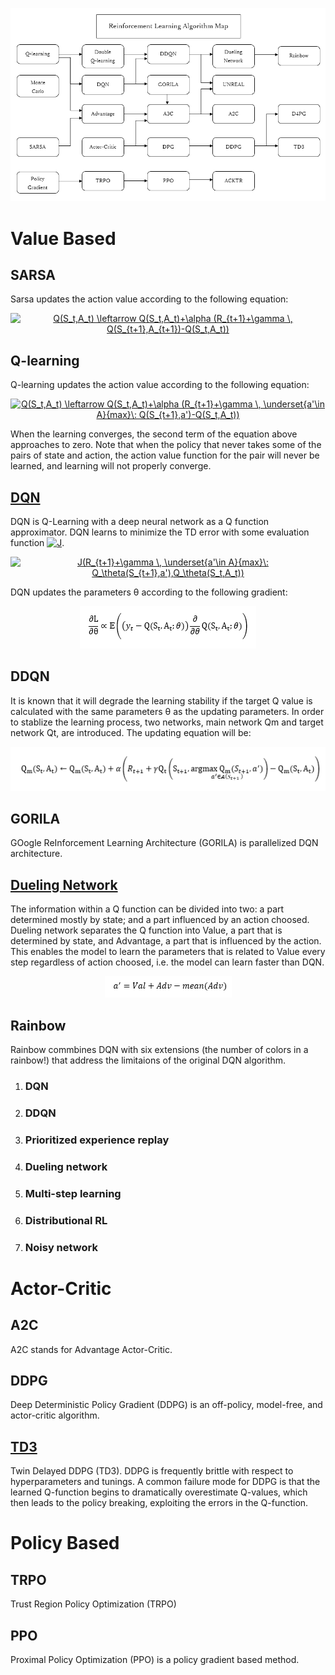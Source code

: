 <p align="center">
  <img src="/assets/reinforcement_learning_algorithm_map.png"/>
</p>

# Value Based
## SARSA
Sarsa updates the action value according to the following equation:
<p align="center">
<a href="https://www.codecogs.com/eqnedit.php?latex=Q(S_t,A_t)&space;\leftarrow&space;Q(S_t,A_t)&plus;\alpha&space;(R_{t&plus;1}&plus;\gamma&space;\,&space;Q(S_{t&plus;1},A_{t&plus;1})-Q(S_t,A_t))" target="_blank"><img src="https://latex.codecogs.com/gif.latex?Q(S_t,A_t)&space;\leftarrow&space;Q(S_t,A_t)&plus;\alpha&space;(R_{t&plus;1}&plus;\gamma&space;\,&space;Q(S_{t&plus;1},A_{t&plus;1})-Q(S_t,A_t))" title="Q(S_t,A_t) \leftarrow Q(S_t,A_t)+\alpha (R_{t+1}+\gamma \, Q(S_{t+1},A_{t+1})-Q(S_t,A_t))" /></a>
</p>

## Q-learning
Q-learning updates the action value according to the following equation:

<p align="center">
<a href="https://www.codecogs.com/eqnedit.php?latex=Q(S_t,A_t)&space;\leftarrow&space;Q(S_t,A_t)&plus;\alpha&space;(R_{t&plus;1}&plus;\gamma&space;\,&space;\underset{a'\in&space;A}{max}\:&space;Q(S_{t&plus;1},a')-Q(S_t,A_t))" target="_blank"><img src="https://latex.codecogs.com/gif.latex?Q(S_t,A_t)&space;\leftarrow&space;Q(S_t,A_t)&plus;\alpha&space;(R_{t&plus;1}&plus;\gamma&space;\,&space;\underset{a'\in&space;A}{max}\:&space;Q(S_{t&plus;1},a')-Q(S_t,A_t))" title="Q(S_t,A_t) \leftarrow Q(S_t,A_t)+\alpha (R_{t+1}+\gamma \, \underset{a'\in A}{max}\: Q(S_{t+1},a')-Q(S_t,A_t))" /></a>
</p>

When the learning converges, the second term of the equation above approaches to zero.
Note that when the policy that never takes some of the pairs of state and action, the action value function for the pair will never be learned, and learning will not properly converge. 

## [DQN](/examples/reinforcement_learning/inverted_pendulum)
DQN is Q-Learning with a deep neural network as a Q function approximator. DQN learns to minimize the TD error with some evaluation function <a href="https://www.codecogs.com/eqnedit.php?latex=J" target="_blank"><img src="https://latex.codecogs.com/gif.latex?J" title="J" /></a>. 

<p align="center">
<a href="https://www.codecogs.com/eqnedit.php?latex=J(R_{t&plus;1}&plus;\gamma&space;\,&space;\underset{a'\in&space;A}{max}\:&space;Q_\theta(S_{t&plus;1},a'),Q_\theta(S_t,A_t))" target="_blank"><img src="https://latex.codecogs.com/gif.latex?J(R_{t&plus;1}&plus;\gamma&space;\,&space;\underset{a'\in&space;A}{max}\:&space;Q_\theta(S_{t&plus;1},a'),Q_\theta(S_t,A_t))" title="J(R_{t+1}+\gamma \, \underset{a'\in A}{max}\: Q_\theta(S_{t+1},a'),Q_\theta(S_t,A_t))" /></a>
</p>

DQN updates the parameters θ according to the following gradient:

<p align="center">
  <img src="/assets/dqn_grad.PNG"/>
</p>

## DDQN
It is known that it will degrade the learning stability if the target Q value is calculated with the same parameters θ as the updating parameters. In order to stablize the learning process, two networks, main network Qm and target network Qt, are introduced. The updating equation will be:

<p align="center">
  <img src="/assets/ddqn.PNG"/>
</p>

## GORILA
GOogle ReInforcement Learning Architecture (GORILA) is parallelized DQN architecture. 

## [Dueling Network](/examples/reinforcement_learning/mountain_car)
The information within a Q function can be divided into two: a part determined mostly by state; and a part influenced by an action choosed. Dueling network separates the Q function into Value, a part that is determined by state, and Advantage, a part that is influenced by the action. This enables the model to learn the parameters that is related to Value every step regardless of action choosed, i.e. the model can learn faster than DQN.

<p align="center">
  <img src="/assets/dueling_net.PNG"/>
</p>

## Rainbow
Rainbow commbines DQN with six extensions (the number of colors in a rainbow!) that address the limitaions of the original DQN algorithm.
1. ### DQN
2. ### DDQN
3. ### Prioritized experience replay
4. ### Dueling network
5. ### Multi-step learning
6. ### Distributional RL
7. ### Noisy network

# Actor-Critic
## A2C
A2C stands for Advantage Actor-Critic. 

## DDPG
Deep Deterministic Policy Gradient (DDPG) is an off-policy, model-free, and actor-critic algorithm. 

## [TD3](/examples/reinforcement_learning/bipedal_walker)
Twin Delayed DDPG (TD3). DDPG is frequently brittle with respect to hyperparameters and tunings. A common failure mode for DDPG is that the learned Q-function begins to dramatically overestimate Q-values, which then leads to the policy breaking, exploiting the errors in the Q-function.

# Policy Based
## TRPO
Trust Region Policy Optimization (TRPO)


## PPO
Proximal Policy Optimization (PPO) is a policy gradient based method. 
